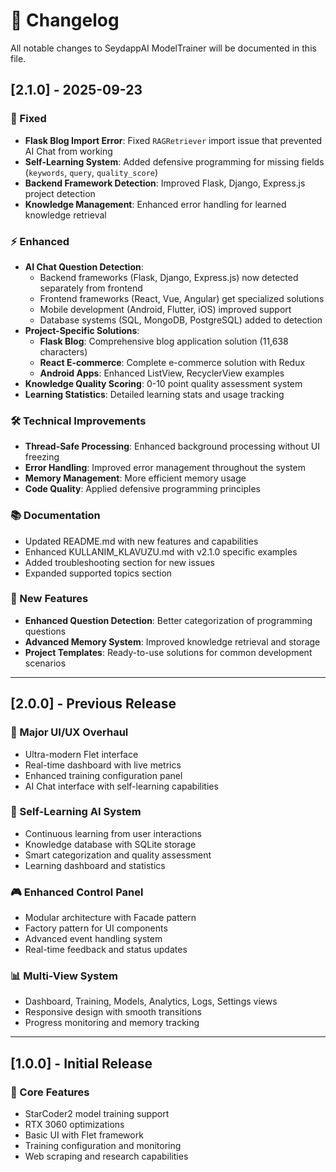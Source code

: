 # 📝 Changelog

All notable changes to SeydappAI ModelTrainer will be documented in this file.

## [2.1.0] - 2025-09-23

### 🔧 Fixed
- **Flask Blog Import Error**: Fixed `RAGRetriever` import issue that prevented AI Chat from working
- **Self-Learning System**: Added defensive programming for missing fields (`keywords`, `query`, `quality_score`)
- **Backend Framework Detection**: Improved Flask, Django, Express.js project detection
- **Knowledge Management**: Enhanced error handling for learned knowledge retrieval

### ⚡ Enhanced
- **AI Chat Question Detection**: 
  - Backend frameworks (Flask, Django, Express.js) now detected separately from frontend
  - Frontend frameworks (React, Vue, Angular) get specialized solutions
  - Mobile development (Android, Flutter, iOS) improved support
  - Database systems (SQL, MongoDB, PostgreSQL) added to detection
- **Project-Specific Solutions**:
  - **Flask Blog**: Comprehensive blog application solution (11,638 characters)
  - **React E-commerce**: Complete e-commerce solution with Redux
  - **Android Apps**: Enhanced ListView, RecyclerView examples
- **Knowledge Quality Scoring**: 0-10 point quality assessment system
- **Learning Statistics**: Detailed learning stats and usage tracking

### 🛠️ Technical Improvements
- **Thread-Safe Processing**: Enhanced background processing without UI freezing
- **Error Handling**: Improved error management throughout the system
- **Memory Management**: More efficient memory usage
- **Code Quality**: Applied defensive programming principles

### 📚 Documentation
- Updated README.md with new features and capabilities
- Enhanced KULLANIM_KLAVUZU.md with v2.1.0 specific examples
- Added troubleshooting section for new issues
- Expanded supported topics section

### 🎯 New Features
- **Enhanced Question Detection**: Better categorization of programming questions
- **Advanced Memory System**: Improved knowledge retrieval and storage
- **Project Templates**: Ready-to-use solutions for common development scenarios

---

## [2.0.0] - Previous Release

### 🎨 Major UI/UX Overhaul
- Ultra-modern Flet interface
- Real-time dashboard with live metrics
- Enhanced training configuration panel
- AI Chat interface with self-learning capabilities

### 🧠 Self-Learning AI System
- Continuous learning from user interactions
- Knowledge database with SQLite storage
- Smart categorization and quality assessment
- Learning dashboard and statistics

### 🎮 Enhanced Control Panel
- Modular architecture with Facade pattern
- Factory pattern for UI components
- Advanced event handling system
- Real-time feedback and status updates

### 📊 Multi-View System
- Dashboard, Training, Models, Analytics, Logs, Settings views
- Responsive design with smooth transitions
- Progress monitoring and memory tracking

---

## [1.0.0] - Initial Release

### 🚀 Core Features
- StarCoder2 model training support
- RTX 3060 optimizations
- Basic UI with Flet framework
- Training configuration and monitoring
- Web scraping and research capabilities